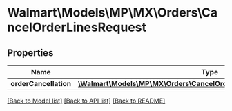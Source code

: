 # Walmart\Models\MP\MX\Orders\CancelOrderLinesRequest

## Properties

Name | Type | Description | Notes
------------ | ------------- | ------------- | -------------
**orderCancellation** | [**\Walmart\Models\MP\MX\Orders\CancelOrderLinesRequestOrderCancellation**](CancelOrderLinesRequestOrderCancellation.md) |  | [optional]


[[Back to Model list]](./) [[Back to API list]](../../../../../README.md#supported-apis) [[Back to README]](../../../../../README.md)
